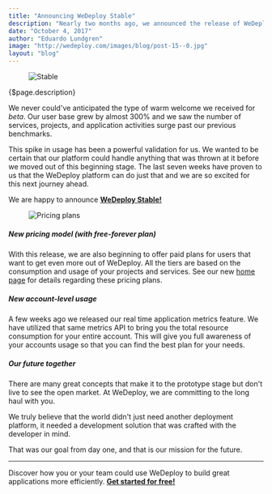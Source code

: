 ```yaml
---
title: "Announcing WeDeploy Stable"
description: "Nearly two months ago, we announced the release of WeDeploy Beta. Our goal for beta was to pack our platform full of new features that helped developers all over the world build great applications faster than ever before."
date: "October 4, 2017"
author: "Eduardo Lundgren"
image: "http://wedeploy.com/images/blog/post-15--0.jpg"
layout: "blog"
---
```


<article>

<figure>
  <img src="/images/blog/post-15--0.jpg" alt="Stable">
</figure>

{$page.description}

We never could've anticipated the type of warm welcome we received for _beta_. Our user base grew by almost 300% and we saw the number of services, projects, and application activities surge past our previous benchmarks.

This spike in usage has been a powerful validation for us. We wanted to be certain that our platform could handle anything that was thrown at it before we moved out of this beginning stage. The last seven weeks have proven to us that the WeDeploy platform can do just that and we are so excited for this next journey ahead.

We are happy to announce **[WeDeploy Stable!](/)**

<figure>
  <img src="/images/blog/post-15--0.gif" alt="Pricing plans">
</figure>

##### New pricing model (with free-forever plan)

With this release, we are also beginning to offer paid plans for users that want to get even more out of WeDeploy. All the tiers are based on the consumption and usage of your projects and services. See our new [home page](/) for details regarding these pricing plans.

##### New account-level usage

A few weeks ago we released our real time application metrics feature. We have utilized that same metrics API to bring you the total resource consumption for your entire account. This will give you full awareness of your accounts usage so that you can find the best plan for your needs.

##### Our future together

There are many great concepts that make it to the prototype stage but don't live to see the open market. At WeDeploy, we are committing to the long haul with you.

We truly believe that the world didn't just need another deployment platform, it needed a development solution that was crafted with the developer in mind.

That was our goal from day one, and that is our mission for the future.

---

Discover how you or your team could use WeDeploy to build great applications more efficiently. **[Get started for free!](https://console.wedeploy.com)**

</article>
